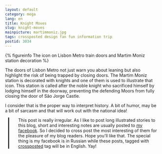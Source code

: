 ```yaml
---
layout: default
category: mega
lang: en
title: Knight Moves
slug: knight-moves
mainpicture: martimmoniz.jpg
tags: crossposted design fan fun information trip 
postid: 3034
---
```




{% figureinfo The icon on Lisbon Metro train doors and Martim Moniz station decoration %}



The doors of Lisbon Metro not just warn you about leaning but also highlight the risk of being trapped by closing doors. The Martim Moniz station is decorated with knights and one of them is used to illustrate that icon. This station is called after the noble knight who sacrificed himself by lodging himself in the doorway, preventing the defending Moors from fully closing the door of São Jorge Castle.<!--more-->

I consider that is the proper way to interpret history. A bit of humor, may be a bit of sarcasm and that will work out with the national idea!

<div style="margin-left: 10px; padding-left: 30px; border-left: 3px solid #000;">This post is really irregular. As I like to post long illustrated stories to this blog, short and interesting notes are usually posted to <a href="http://www.facebook.com/genn.osypenko">my facebook</a>. So I decided to cross post the most interesting of them for the pleasure of my blog readers. Hope you'll like that. The special thing is my facebook is in Russian while these posts, tagged with <a href="/mega/blah/crossposted">crossposted</a> tag will be in English. Yay! </div>